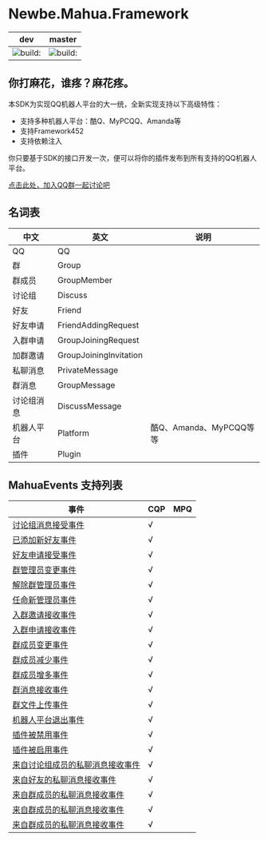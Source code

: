 # Newbe.Mahua.Framework

dev                                                                              | master
-------------------------------------------------------------------------------- | -----------------------------------------------------------------------------------
![build:](https://travis-ci.org/Newbe36524/Newbe.Mahua.Framework.svg?branch=dev) | ![build:](https://travis-ci.org/Newbe36524/Newbe.Mahua.Framework.svg?branch=master)

## 你打麻花，谁疼？麻花疼。

本SDK为实现QQ机器人平台的大一统，全新实现支持以下高级特性：

- 支持多种机器人平台：酷Q、MyPCQQ、Amanda等
- 支持Framework452
- 支持依赖注入

你只要基于SDK的接口开发一次，便可以将你的插件发布到所有支持的QQ机器人平台。

[点击此处，加入QQ群一起讨论吧](http://shang.qq.com/wpa/qunwpa?idkey=62199995e33f098e64625f54d213a3e00ed0fb01f71d839a11e7186a92b03fa6)

## 名词表

中文    | 英文                     | 说明
----- | ---------------------- | ------------------
QQ    | QQ                     |
群     | Group                  |
群成员   | GroupMember            |
讨论组   | Discuss                |
好友    | Friend                 |
好友申请  | FriendAddingRequest    |
入群申请  | GroupJoiningRequest    |
加群邀请  | GroupJoiningInvitation |
私聊消息  | PrivateMessage         |
群消息   | GroupMessage           |
讨论组消息 | DiscussMessage         |
机器人平台 | Platform               | 酷Q、Amanda、MyPCQQ等等
插件    | Plugin                 |

## MahuaEvents 支持列表

事件                                                                   | CQP | MPQ
-------------------------------------------------------------------- | --- | ---
[讨论组消息接受事件](# "IDiscussMessageReceivedMahuaEvent")                   | √   |
[已添加新好友事件](# "IFriendAddedMahuaEvent")                               | √   |
[好友申请接受事件](# "IFriendAddingRequestMahuaEvent")                       | √   |
[群管理员变更事件](# "IGroupAdminChangedMahuaEvent")                         | √   |
[解除群管理员事件](# "IGroupAdminDisabledMahuaEvent")                        | √   |
[任命新管理员事件](# "IGroupAdminEnabledMahuaEvent")                         | √   |
[入群邀请接收事件](# "IGroupJoiningInvitationReceivedMahuaEvent")            | √   |
[入群申请接收事件](# "IGroupJoiningRequestReceivedMahuaEvent")               | √   |
[群成员变更事件](# "IGroupMemberChangedMahuaEvent")                         | √   |
[群成员减少事件](# "IGroupMemberDecreasedMahuaEvent")                       | √   |
[群成员增多事件](# "IGroupMemberIncreasedMahuaEvent")                       | √   |
[群消息接收事件](# "IGroupMessageReceivedMahuaEvent")                       | √   |
[群文件上传事件](# "IGroupUploadedMahuaEvent")                              | √   |
[机器人平台退出事件](# "IPlatfromExitedMahuaEvent")                           | √   |
[插件被禁用事件](# "IPluginDisabledMahuaEvent")                             | √   |
[插件被启用事件](# "IPluginEnabledMahuaEvent")                              | √   |
[来自讨论组成员的私聊消息接收事件](# "IPrivateMessageFromDiscussReceivedMahuaEvent") | √   |
[来自好友的私聊消息接收事件](# "IPrivateMessageFromFriendReceivedMahuaEvent")     | √   |
[来自群成员的私聊消息接收事件](# "IPrivateMessageFromGroupReceivedMahuaEvent")     | √   |
[来自群成员的私聊消息接收事件](# "IPrivateMessageFromOnlineReceivedMahuaEvent")    | √   |
[来自群成员的私聊消息接收事件](# "IPrivateMessageReceivedMahuaEvent")              | √   |
